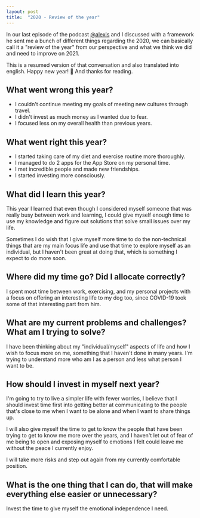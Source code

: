 ```yaml
---
layout: post
title:  "2020 - Review of the year"
---
```

In our last episode of the podcast [@alexis](https://twitter.com/duranmla) and I discussed with a framework he sent me a bunch of different things regarding the 2020, we can basically call it a "review of the year" from our perspective and what we think we did and need to improve on 2021.

This is a resumed version of that conversation and also translated into english. Happy new year! 🥳 And thanks for reading.


## What went wrong this year?
* I couldn't continue meeting my goals of meeting new cultures through travel.
* I didn't invest as much money as I wanted due to fear.
* I focused less on my overall health than previous years.

## What went right this year?
* I started taking care of my diet and exercise routine more thoroughly.
* I managed to do 2 apps for the App Store on my personal time.
* I met incredible people and made new friendships.
* I started investing more consciously.

## What did I learn this year?
This year I learned that even though I considered myself someone that was really busy between work and learning, I could give myself enough time to use my knowledge and figure out solutions that solve small issues over my life.

Sometimes I do wish that I give myself more time to do the non-technical things that are my main focus life and use that time to explore myself as an individual, but I haven't been great at doing that, which is something I expect to do more soon.

## Where did my time go? Did I allocate correctly?
I spent most time between work, exercising, and my personal projects with a focus on offering an interesting life to my dog too, since COVID-19 took some of that interesting part from him.

## What are my current problems and challenges? What am I trying to solve?
I have been thinking about my "individual/myself" aspects of life and how I wish to focus more on me, something that I haven't done in many years. I'm trying to understand more who am I as a person and less what person I want to be.

## How should I invest in myself next year?
I'm going to try to live a simpler life with fewer worries, I believe that I should invest time first into getting better at communicating to the people that's close to me when I want to be alone and when I want to share things up.

I will also give myself the time to get to know the people that have been trying to get to know me more over the years, and I haven't let out of fear of me being to open and exposing myself to emotions I felt could leave me without the peace I currently enjoy.

I will take more risks and step out again from my currently comfortable position.

## What is the one thing that I can do, that will make everything else easier or unnecessary?
Invest the time to give myself the emotional independence I need.
